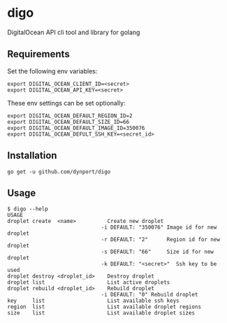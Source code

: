 # digo

DigitalOcean API cli tool and library for golang

## Requirements

Set the following env variables:
    
    export DIGITAL_OCEAN_CLIENT_ID=<secret>
    export DIGITAL_OCEAN_API_KEY=<secret>

These env settings can be set optionally:

    export DIGITAL_OCEAN_DEFAULT_REGION_ID=2
    export DIGITAL_OCEAN_DEFAULT_SIZE_ID=66
    export DIGITAL_OCEAN_DEFAULT_IMAGE_ID=350076
    export DIGITAL_OCEAN_DEFULT_SSH_KEY=<secret_id>

## Installation
    
    go get -u github.com/dynport/digo

## Usage
    $ digo --help
    USAGE
    droplet	create 	<name>      	Create new droplet                            
                                  -i DEFAULT: "350076" Image id for new droplet 
                                  -r DEFAULT: "2"      Region id for new droplet
                                  -s DEFAULT: "66"     Size id for new droplet  
                                  -k DEFAULT: "<secret>"  Ssh key to be used       
    droplet	destroy	<droplet_id>	Destroy droplet                               
    droplet	list   	            	List active droplets                          
    droplet	rebuild	<droplet_id>	Rebuild droplet                               
                                  -i DEFAULT: "0" Rebuild droplet               
    key    	list   	            	List available ssh keys                       
    region 	list   	            	List available droplet regions                
    size   	list   	            	List available droplet sizes                  
